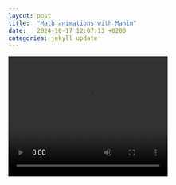 ```yaml
---
layout: post
title:  "Math animations with Manim"
date:   2024-10-17 12:07:13 +0200
categories: jekyll update
---
```




<video width="320" height="240" controls>
  <source src="/assets/LorenzAttractor.mp4" type="video/mp4">
</video>